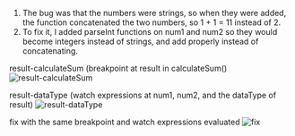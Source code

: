 1. The bug was that the numbers were strings, so when they were added, the function concatenated the two numbers, so 1 + 1 = 11 instead of 2.
2. To fix it, I added parseInt functions on num1 and num2 so they would become integers instead of strings, and add properly instead of concatenating. 

result-calculateSum (breakpoint at result in calculateSum()
![result-calculateSum](https://user-images.githubusercontent.com/74385059/137659640-f05f8cac-04f0-45fa-8d9b-d2b82dbab130.png)

result-dataType (watch expressions at num1, num2, and the dataType of result)
![result-dataType](https://user-images.githubusercontent.com/74385059/137659614-75c5625d-60eb-4fd5-8aca-ecd60da4624a.png)

fix with the same breakpoint and watch expressions evaluated 
![fix](https://user-images.githubusercontent.com/74385059/137659849-ae19772a-0829-46bb-b4ba-6ce4664cdac0.png)
